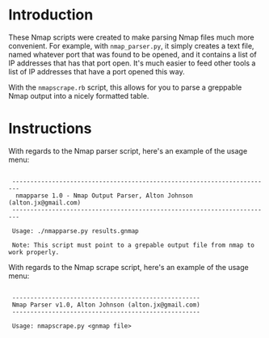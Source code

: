 Introduction
===
These Nmap scripts were created to make parsing Nmap files much more convenient. For example, with <code>nmap_parser.py</code>, it simply creates a text file, named whatever port that was found to be opened, and it contains a list of IP addresses that has that port open. It's much easier to feed other tools a list of IP addresses that have a port opened this way.

With the <code>nmapscrape.rb</code> script, this allows for you to parse a greppable Nmap output into a nicely formatted table.

Instructions
===
With regards to the Nmap parser script, here's an example of the usage menu:

<pre><code>
 ------------------------------------------------------------------------
  nmapparse 1.0 - Nmap Output Parser, Alton Johnson (alton.jx@gmail.com)
 ------------------------------------------------------------------------
 
 Usage: ./nmapparse.py results.gnmap

 Note: This script must point to a grepable output file from nmap to work properly.
</code></pre>

With regards to the Nmap scrape script, here's an example of the usage menu:

<pre><code>
 ----------------------------------------------------
 Nmap Parser v1.0, Alton Johnson (alton.jx@gmail.com) 
 ----------------------------------------------------

 Usage: nmapscrape.py &lt;gnmap file&gt;
</code></pre>